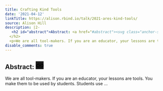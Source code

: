 ```yaml
---
title: Crafting Kind Tools
date: '2021-04-12'
linkTitle: https://alison.rbind.io/talk/2021-ares-kind-tools/
source: Alison Hill
description: |2-
   <h2 id="abstract">Abstract: <a href="#abstract"><svg class="anchor-symbol" aria-hidden="true" height="26" width="26" viewBox="0 0 22 22" xmlns="http://www.w3.org/2000/svg"> <path d="M0 0h24v24H0z" fill="currentColor"></path> <path d="M3.9 12c0-1.71 1.39-3.1 3.1-3.1h4V7H7c-2.76.0-5 2.24-5 5s2.24 5 5 5h4v-1.9H7c-1.71.0-3.1-1.39-3.1-3.1zM8 13h8v-2H8v2zm9-6h-4v1.9h4c1.71.0 3.1 1.39 3.1 3.1s-1.39 3.1-3.1 3.1h-4V17h4c2.76.0 5-2.24 5-5s-2.24-5-5-5z"></path> </svg></a>
  </h2>
  <p>We are all tool-makers. If you are an educator, your lessons are tools. You make them to be used by students. Students use ...
disable_comments: true
---
```

 <h2 id="abstract">Abstract: <a href="#abstract"><svg class="anchor-symbol" aria-hidden="true" height="26" width="26" viewBox="0 0 22 22" xmlns="http://www.w3.org/2000/svg"> <path d="M0 0h24v24H0z" fill="currentColor"></path> <path d="M3.9 12c0-1.71 1.39-3.1 3.1-3.1h4V7H7c-2.76.0-5 2.24-5 5s2.24 5 5 5h4v-1.9H7c-1.71.0-3.1-1.39-3.1-3.1zM8 13h8v-2H8v2zm9-6h-4v1.9h4c1.71.0 3.1 1.39 3.1 3.1s-1.39 3.1-3.1 3.1h-4V17h4c2.76.0 5-2.24 5-5s-2.24-5-5-5z"></path> </svg></a>
</h2>
<p>We are all tool-makers. If you are an educator, your lessons are tools. You make them to be used by students. Students use ...